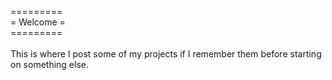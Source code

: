 =========\
= Welcome =\
=========\
\
This is where I post some of my projects if I remember them before starting on something else.
